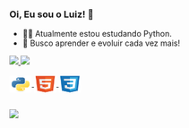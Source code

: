 ### Oi, Eu sou o Luiz! 👋

- 👨‍💻 Atualmente estou estudando Python.
- 👊 Busco aprender e evoluir cada vez mais!

<div>
  <a href="https://github.com/luizliva">
  <img height="180em" src="https://github-readme-stats.vercel.app/api?username=luizliva&show_icons=true&theme=darcula&include_all_commits=true&count_private=true"/>
  <img height="180em" src="https://i.picasion.com/pic92/3c5a1cd07a9ae6bcf235d50317ee66ee.gif"/>
   
</div>
<div style="display: inline_block"><br>
<img align="center" alt="Luiz-Python" height="30" width="40" src="https://raw.githubusercontent.com/devicons/devicon/master/icons/python/python-original.svg">
<img align="center" alt="Luiz-HTML" height="30" width="40" src="https://raw.githubusercontent.com/devicons/devicon/master/icons/html5/html5-original.svg">
<img align="center" alt="Luiz-CSS" height="30" width="40" src="https://raw.githubusercontent.com/devicons/devicon/master/icons/css3/css3-original.svg">
</div>
  
##
  
<div> 
  <a href = "mailto:livaluizart@gmail.com"><img src="https://img.shields.io/badge/-Gmail-%23333?style=for-the-badge&logo=gmail&logoColor=white" target="_blank"></a>

</div>

